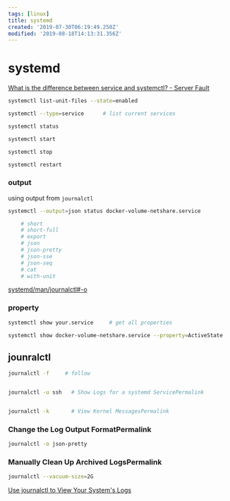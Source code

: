 ```yaml
---
tags: [linux]
title: systemd
created: '2019-07-30T06:19:49.250Z'
modified: '2019-08-18T14:13:31.356Z'
---
```


# systemd

[What is the difference between service and systemctl? - Server Fault](https://serverfault.com/questions/867322/what-is-the-difference-between-service-and-systemctl)

```sh
systemctl list-unit-files --state=enabled

systemctl --type=service      # list current services

systemctl status

systemctl start

systemctl stop

systemctl restart
```


### output

using output from `journalctl`

```sh
systemctl --output=json status docker-volume-netshare.service

    # short
    # short-full
    # export
    # json
    # json-pretty
    # json-sse
    # json-seq
    # cat
    # with-unit
```
[systemd/man/journalctl#-o](https://www.freedesktop.org/software/systemd/man/journalctl#-o)

### property
```sh
systemctl show your.service     # get all properties

systemctl show docker-volume-netshare.service --property=ActiveState
```


## jounralctl

```sh
journalctl -f     # follow


journalctl -u ssh   # Show Logs for a systemd ServicePermalink


journalctl -k       # View Kernel MessagesPermalink
```


### Change the Log Output FormatPermalink

```sh
journalctl -o json-pretty
```


### Manually Clean Up Archived LogsPermalink

```sh
journalctl --vacuum-size=2G
```


[Use journalctl to View Your System's Logs](https://www.linode.com/docs/quick-answers/linux/how-to-use-journalctl/)
